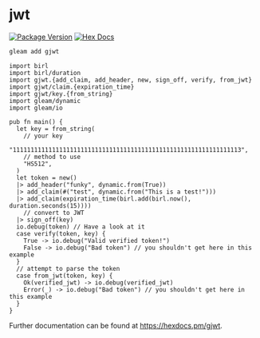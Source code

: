 # jwt

[![Package Version](https://img.shields.io/hexpm/v/gjwt)](https://hex.pm/packages/gjwt)
[![Hex Docs](https://img.shields.io/badge/hex-docs-ffaff3)](https://hexdocs.pm/gjwt/)

```sh
gleam add gjwt
```
```gleam
import birl
import birl/duration
import gjwt.{add_claim, add_header, new, sign_off, verify, from_jwt}
import gjwt/claim.{expiration_time}
import gjwt/key.{from_string}
import gleam/dynamic
import gleam/io

pub fn main() {
  let key = from_string(
    // your key
    "1111111111111111111111111111111111111111111111111111111111111113",
    // method to use
    "HS512",
  )
  let token = new()
  |> add_header("funky", dynamic.from(True))
  |> add_claim(#("test", dynamic.from("This is a test!")))
  |> add_claim(expiration_time(birl.add(birl.now(), duration.seconds(15))))
    // convert to JWT
  |> sign_off(key)
  io.debug(token) // Have a look at it
  case verify(token, key) {
    True -> io.debug("Valid verified token!")
    False -> io.debug("Bad token") // you shouldn't get here in this example
  }
  // attempt to parse the token
  case from_jwt(token, key) {
    Ok(verified_jwt) -> io.debug(verified_jwt)
    Error(_) -> io.debug("Bad token") // you shouldn't get here in this example
  }
}
```

Further documentation can be found at <https://hexdocs.pm/gjwt>.
